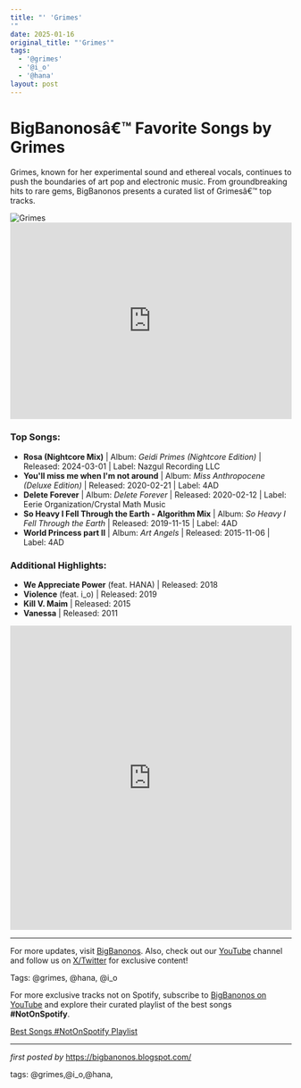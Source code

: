 ```yaml
---
title: "' 'Grimes'
'"
date: 2025-01-16
original_title: "'Grimes'"
tags:
  - '@grimes'
  - '@i_o'
  - '@hana'
layout: post
---
```

<!-- Title of the Post -->
<h1>BigBanonosâ€™ Favorite Songs by Grimes</h1> <!-- Introductory Text -->
<p>Grimes, known for her experimental sound and ethereal vocals, continues to push the boundaries of art pop and electronic music. From groundbreaking hits to rare gems, BigBanonos presents a curated list of Grimesâ€™ top tracks.</p> <!-- Featured Image -->
<div> <img src="https://img.redbull.com/images/c_fill,g_auto,w_1200,h_630/f_auto,q_auto/redbullcom/2015/10/30/1331756794179_2/grimes" alt="Grimes">
</div> <!-- Spotify Embed -->
<div> <iframe src="https://open.spotify.com/embed/playlist/6JGqkMWCZnXNTFilaRJ1sU?utm_source=generator" width="100%" height="352" frameBorder="0" allowfullscreen="" allow="autoplay; clipboard-write; encrypted-media; fullscreen; picture-in-picture" loading="lazy"></iframe>
</div> <!-- Song Information -->
<h3>Top Songs:</h3>
<ul> <li><strong>Rosa (Nightcore Mix)</strong> | Album: <em>Geidi Primes (Nightcore Edition)</em> | Released: 2024-03-01 | Label: Nazgul Recording LLC</li> <li><strong>You'll miss me when I'm not around</strong> | Album: <em>Miss Anthropocene (Deluxe Edition)</em> | Released: 2020-02-21 | Label: 4AD</li> <li><strong>Delete Forever</strong> | Album: <em>Delete Forever</em> | Released: 2020-02-12 | Label: Eerie Organization/Crystal Math Music</li> <li><strong>So Heavy I Fell Through the Earth - Algorithm Mix</strong> | Album: <em>So Heavy I Fell Through the Earth</em> | Released: 2019-11-15 | Label: 4AD</li> <li><strong>World Princess part II</strong> | Album: <em>Art Angels</em> | Released: 2015-11-06 | Label: 4AD</li>
</ul> <h3>Additional Highlights:</h3>
<ul> <li><strong>We Appreciate Power</strong> (feat. HANA) | Released: 2018</li> <li><strong>Violence</strong> (feat. i_o) | Released: 2019</li> <li><strong>Kill V. Maim</strong> | Released: 2015</li> <li><strong>Vanessa</strong> | Released: 2011</li>
</ul> <!-- YouTube Embed -->
<div> <iframe allowfullscreen="" frameborder="0" height="545" src="https://www.youtube.com/embed/c2EJMd7ZN7w?list=PLtuNtuTatqI3Rdd9eYreJFV2dgGX18oxz" width="100%"></iframe>
</div> <!-- Footer Links -->
<hr />
<p>For more updates, visit <a href="https://bigbanonos.blogspot.com/" target="_blank">BigBanonos</a>. Also, check out our <a href="https://www.youtube.com/@BigBanonos" target="_blank">YouTube</a> channel and follow us on <a href="https://x.com/bigbanonos" target="_blank">X/Twitter</a> for exclusive content!</p> <!-- Tags -->
<p>Tags: @grimes, @hana, @i_o</p>


<!--Subscribe and Playlist Links-->
<div>
    <p>For more exclusive tracks not on Spotify, subscribe to <a href="https://www.youtube.com/@BigBanonos" target="_blank">BigBanonos on YouTube</a> and explore their curated playlist of the best songs <strong>#NotOnSpotify</strong>.</p>
    <p><a href="https://www.youtube.com/playlist?list=PLtuNtuTatqI0kFahUCbtbfenC_ET5O_tr" target="_blank">Best Songs #NotOnSpotify Playlist<br /></a></p></div>

<hr />

<p><em>first posted by</em> <a href="https://bigbanonos.blogspot.com/" rel="noopener" target="_new">https://bigbanonos.blogspot.com/</a></p>

<p>tags: @grimes,@i_o,@hana,</p>
